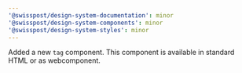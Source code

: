 ```yaml
---
'@swisspost/design-system-documentation': minor
'@swisspost/design-system-components': minor
'@swisspost/design-system-styles': minor
---
```


Added a new `tag` component. This component is available in standard HTML or as webcomponent.
